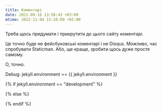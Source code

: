 ```yaml
---
title: Коментарі
date: 2021-09-16 13:58:43 +03:00
mtime: 2022-11-04 15:28:09 +02:00
---
```


Треба щось придумати і прикрутити до цього сайту коментарі.

Це точно буде не фейсбуковські коментарі і не Disqus. Можливо, час спробувати Staticman. Або, ще краще, зробити щось дуже просте самому.

О, точно.

Debug: jekyll.environment == {{ jekyll.environment }}

<!--
TODO FIXME

https://developer.mozilla.org/en-US/docs/Web/Security/Subresource_Integrity

curl -sS http://lol.test.localhost/test.js | shasum -b -a 384 - | awk '{ print $1 }' | xxd -r -p | base64                       ~

curl -H "Origin: https://test.de.co.ua" --verbose https://lol.test.de.co.ua/test.js
curl -H "Origin: https://test.de.co.ua" --verbose http://lol.test.localhost/test.js

-->

{% if jekyll.environment == "development" %}
<script src="http://lol.test.localhost/test.js" integrity="sha384-Xg9VA4tIyB7NWyUGaTvSItT7/Ya+4IXfxQ6VwWERZwa+hPPjl+uQLUzZ+lkQpw66"></script>
{% else %}
<script src="https://lol.test.de.co.ua/test.js" integrity="sha384-Xg9VA4tIyB7NWyUGaTvSItT7/Ya+4IXfxQ6VwWERZwa+hPPjl+uQLUzZ+lkQpw66"></script>
{% endif %}
